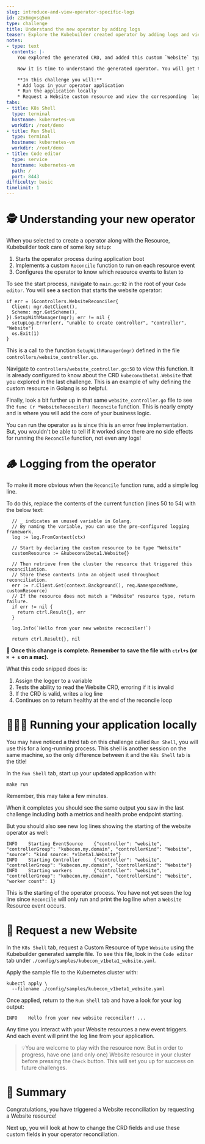 ```yaml
---
slug: introduce-and-view-operator-specific-logs
id: z2x6mgvsq5om
type: challenge
title: Understand the new operator by adding logs
teaser: Explore the Kubebuilder created operator by adding logs and viewing them.
notes:
- type: text
  contents: |-
    You explored the generated CRD, and added this custom `Website` type to your cluster.

    Now it is time to understand the generated operator. You will get to see your application respond to a request for a Website custom resource.

    **In this challenge you will:**
    * Add logs in your operator application
    * Run the application locally
    * Request a Website custom resource and view the corresponding  logs
tabs:
- title: K8s Shell
  type: terminal
  hostname: kubernetes-vm
  workdir: /root/demo
- title: Run Shell
  type: terminal
  hostname: kubernetes-vm
  workdir: /root/demo
- title: Code editor
  type: service
  hostname: kubernetes-vm
  path: /
  port: 8443
difficulty: basic
timelimit: 1
---
```


🕵️ Understanding your new operator
==============

When you selected to create a operator along with the Resource, Kubebuilder took care of some key setup:

1. Starts the operator process during application boot
1. Implements a custom `Reconcile` function to run on each resource event
1. Configures the operator to know which resource events to listen to

To see the start process, navigate to `main.go:92` in the root of your `Code editor`. You will see a section that starts the website operator:

```
if err = (&controllers.WebsiteReconciler{
  Client: mgr.GetClient(),
  Scheme: mgr.GetScheme(),
}).SetupWithManager(mgr); err != nil {
  setupLog.Error(err, "unable to create controller", "controller", "Website")
  os.Exit(1)
}
```

This is a call to the function `SetupWithManager(mgr)`  defined in the file `controllers/website_controller.go`.

Navigate to `controllers/website_controller.go:58` to view this function. It is already configured to know about the CRD `kubeconv1beta1.Website` that you explored in the last challenge. This is an example of why defining the custom resource in Golang is so helpful.

Finally, look a bit further up in that same `website_controller.go` file to see the `func (r *WebsiteReconciler) Reconcile` function. This is nearly empty and is where you will add the core of your business logic.

You can run the operator as is since this is an error free implementation. But, you wouldn't be able to tell if it worked since there are no side effects for running the `Reconcile` function, not even any logs!

🪵 Logging from the operator
==============

To make it more obvious when the `Reconcile` function runs, add a simple log line.

To do this, replace the contents of the current function (lines 50 to 54) with the below text:

```
  // _ indicates an unused variable in Golang.
  // By naming the variable, you can use the pre-configured logging framework.
  log := log.FromContext(ctx)

  // Start by declaring the custom resource to be type "Website"
  customResource := &kubeconv1beta1.Website{}

  // Then retrieve from the cluster the resource that triggered this reconciliation.
  // Store these contents into an object used throughout reconciliation.
  err := r.Client.Get(context.Background(), req.NamespacedName, customResource)
  // If the resource does not match a "Website" resource type, return failure.
  if err != nil {
    return ctrl.Result{}, err
  }

  log.Info(`Hello from your new website reconciler!`)

  return ctrl.Result{}, nil
```

**💾 Once this change is complete. Remember to save the file with `ctrl+s` (or `⌘ + s` on a mac).**

What this code snipped does is:

1. Assign the logger to a variable
1. Tests the ability to read the Website CRD, erroring if it is invalid
1. If the CRD is valid, writes a log line
1. Continues on to return healthy at the end of the reconcile loop


🏃🏿‍♀️ Running your application locally
==============

You may have noticed a third tab on this challenge called `Run Shell`, you will use this for a long-running process. This shell is another session on the same machine, so the only difference between it and the `K8s Shell` tab is the title!

In the `Run Shell` tab, start up your updated application with:

```
make run
```

Remember, this may take a few minutes.

When it completes you should see the same output you saw in the last challenge including both a metrics and health probe endpoint starting.

But you should also see new log lines showing the starting of the website operator as well:

```
INFO    Starting EventSource    {"controller": "website", "controllerGroup": "kubecon.my.domain", "controllerKind": "Website", "source": "kind source: *v1beta1.Website"}
INFO    Starting Controller     {"controller": "website", "controllerGroup": "kubecon.my.domain", "controllerKind": "Website"}
INFO    Starting workers        {"controller": "website", "controllerGroup": "kubecon.my.domain", "controllerKind": "Website", "worker count": 1}
```

This is the starting of the operator process. You have not yet seen the log line since `Reconcile` will only run and print the log line when a `Website` Resource event occurs.

👀 Request a new Website
==============

In the `K8s Shell` tab, request a Custom Resource of type `Website` using the Kubebuilder generated sample file. To see this file, look in the `Code editor` tab under `./config/samples/kubecon_v1beta1_website.yaml`.

Apply the sample file to the Kubernetes cluster with:

```
kubectl apply \
  --filename ./config/samples/kubecon_v1beta1_website.yaml
```

Once applied, return to the `Run Shell` tab and have a look for your log output:

```
INFO    Hello from your new website reconciler! ...
```

Any time you interact with your Website resources a new event triggers. And each event will print the log line from your application.

> 💡You are welcome to play with the resource now. But in order to progress, have one (and only one) Website resource in your cluster before pressing the `Check` button. This will set you up for success on future challenges.

📕 Summary
==============

Congratulations, you have triggered a Website reconciliation by requesting a Website resource!

Next up, you will look at how to change the CRD fields and use these custom fields in your operator reconciliation.
